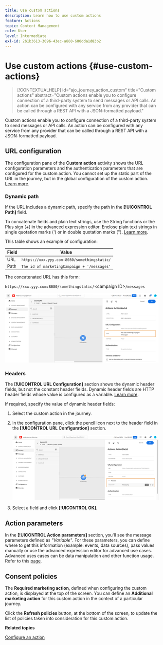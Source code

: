 ```yaml
---
title: Use custom actions
description: Learn how to use custom actions
feature: Actions
topic: Content Management
role: User
level: Intermediate
exl-id: 2b1b3613-3096-43ec-a860-600dda1d83b2
---
```

# Use custom actions {#use-custom-actions}

>[!CONTEXTUALHELP]
>id="ajo_journey_action_custom"
>title="Custom actions"
>abstract="Custom actions enable you to configure connection of a third-party system to send messages or API calls. An action can be configured with any service from any provider that can be called through a REST API with a JSON-formatted payload."

Custom actions enable you to configure connection of a third-party system to send messages or API calls. An action can be configured with any service from any provider that can be called through a REST API with a JSON-formatted payload.

## URL configuration

The configuration pane of the **Custom action** activity shows the URL configuration parameters and the authentication parameters that are configured for the custom action. You cannot set up the static part of the URL in the journey, but in the global configuration of the custom action. [Learn more](../action/about-custom-action-configuration.md).

### Dynamic path

If the URL includes a dynamic path, specify the path in the **[!UICONTROL Path]** field.

To concatenate fields and plain text strings, use the String functions or the Plus sign (+) in the advanced expression editor. Enclose plain text strings in single quotation marks (') or in double quotation marks ("). [Learn more](expression/expressionadvanced.md).

This table shows an example of configuration:

| Field | Value |
| --- | --- |
| URL | `https://xxx.yyy.com:8080/somethingstatic/` |
| Path | `The id of marketingCampaign + '/messages'` |

The concatenated URL has this form:

`https://xxx.yyy.com:8080/somethingstatic/`\<campaign ID\>`/messages` 

![](assets/journey-custom-action-url.png)

### Headers

The **[!UICONTROL URL Configuration]** section shows the dynamic header fields, but not the constant header fields. Dynamic header fields are HTTP header fields whose value is configured as a variable. [Learn more](../action/about-custom-action-configuration.md).

If required, specify the value of dynamic header fields:

1. Select the custom action in the journey.
1. In the configuration pane, click the pencil icon next to the header field in the **[!UICONTROL URL Configuration]** section.

   ![](assets/journey-dynamicheaderfield.png)

1. Select a field and click **[!UICONTROL OK]**.

## Action parameters

In the **[!UICONTROL Action parameters]** section, you'll see the message parameters defined as _"Variable"_. For these parameters, you can define where to get this information (example: events, data sources), pass values manually or use the advanced expression editor for advanced use cases. Advanced uses cases can be data manipulation and other function usage. Refer to this [page](expression/expressionadvanced.md).

## Consent policies

The **Required marketing action**, defined when configuring the custom action, is displayed at the top of the screen. You can define an **Additional marketing action** for this custom action in the context of a particular journey. 

Click the **Refresh policies** button, at the bottom of the screen, to update the list of policies taken into consideration for this custom action. 

**Related topics**

[Configure an action](../action/about-custom-action-configuration.md)
